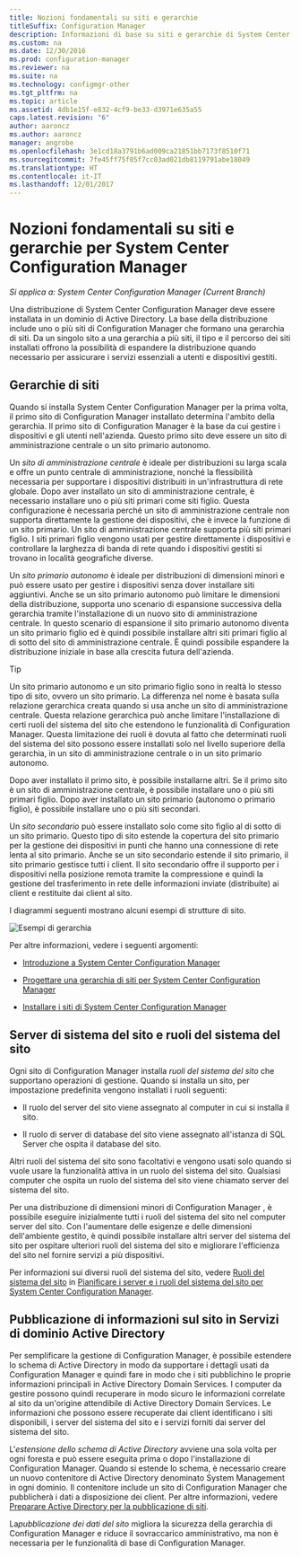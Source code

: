 ```yaml
---
title: Nozioni fondamentali su siti e gerarchie
titleSuffix: Configuration Manager
description: Informazioni di base su siti e gerarchie di System Center Configuration Manager.
ms.custom: na
ms.date: 12/30/2016
ms.prod: configuration-manager
ms.reviewer: na
ms.suite: na
ms.technology: configmgr-other
ms.tgt_pltfrm: na
ms.topic: article
ms.assetid: 4db1e15f-e832-4cf9-be33-d3971e635a55
caps.latest.revision: "6"
author: aaroncz
ms.author: aaroncz
manager: angrobe
ms.openlocfilehash: 3e1cd18a3791b6ad009ca21851bb7173f8510f71
ms.sourcegitcommit: 7fe45ff75f05f7cc03ad021db8119791abe18049
ms.translationtype: HT
ms.contentlocale: it-IT
ms.lasthandoff: 12/01/2017
---
```

# <a name="fundamentals-of-sites-and-hierarchies-for-system-center-configuration-manager"></a>Nozioni fondamentali su siti e gerarchie per System Center Configuration Manager

*Si applica a: System Center Configuration Manager (Current Branch)*

Una distribuzione di System Center Configuration Manager deve essere installata in un dominio di Active Directory. La base della distribuzione include uno o più siti di Configuration Manager che formano una gerarchia di siti. Da un singolo sito a una gerarchia a più siti, il tipo e il percorso dei siti installati offrono la possibilità di espandere la distribuzione quando necessario per assicurare i servizi essenziali a utenti e dispositivi gestiti.

## <a name="hierarchies-of-sites"></a>Gerarchie di siti
Quando si installa System Center Configuration Manager per la prima volta, il primo sito di Configuration Manager installato determina l'ambito della gerarchia. Il primo sito di Configuration Manager è la base da cui gestire i dispositivi e gli utenti nell'azienda. Questo primo sito deve essere un sito di amministrazione centrale o un sito primario autonomo.  

 Un *sito di amministrazione centrale* è ideale per distribuzioni su larga scala e offre un punto centrale di amministrazione, nonché la flessibilità necessaria per supportare i dispositivi distribuiti in un'infrastruttura di rete globale. Dopo aver installato un sito di amministrazione centrale, è necessario installare uno o più siti primari come siti figlio. Questa configurazione è necessaria perché un sito di amministrazione centrale non supporta direttamente la gestione dei dispositivi, che è invece la funzione di un sito primario. Un sito di amministrazione centrale supporta più siti primari figlio. I siti primari figlio vengono usati per gestire direttamente i dispositivi e controllare la larghezza di banda di rete quando i dispositivi gestiti si trovano in località geografiche diverse.  

 Un *sito primario autonomo* è ideale per distribuzioni di dimensioni minori e può essere usato per gestire i dispositivi senza dover installare siti aggiuntivi. Anche se un sito primario autonomo può limitare le dimensioni della distribuzione, supporta uno scenario di espansione successiva della gerarchia tramite l'installazione di un nuovo sito di amministrazione centrale. In questo scenario di espansione il sito primario autonomo diventa un sito primario figlio ed è quindi possibile installare altri siti primari figlio al di sotto del sito di amministrazione centrale. È quindi possibile espandere la distribuzione iniziale in base alla crescita futura dell'azienda.  

> [!TIP]  
>  Un sito primario autonomo e un sito primario figlio sono in realtà lo stesso tipo di sito, ovvero un sito primario. La differenza nel nome è basata sulla relazione gerarchica creata quando si usa anche un sito di amministrazione centrale. Questa relazione gerarchica può anche limitare l'installazione di certi ruoli del sistema del sito che estendono le funzionalità di Configuration Manager. Questa limitazione dei ruoli è dovuta al fatto che determinati ruoli del sistema del sito possono essere installati solo nel livello superiore della gerarchia, in un sito di amministrazione centrale o in un sito primario autonomo.  

 Dopo aver installato il primo sito, è possibile installarne altri. Se il primo sito è un sito di amministrazione centrale, è possibile installare uno o più siti primari figlio. Dopo aver installato un sito primario (autonomo o primario figlio), è possibile installare uno o più siti secondari.  

 Un *sito secondario* può essere installato solo come sito figlio al di sotto di un sito primario. Questo tipo di sito estende la copertura del sito primario per la gestione dei dispositivi in punti che hanno una connessione di rete lenta al sito primario. Anche se un sito secondario estende il sito primario, il sito primario gestisce tutti i client. Il sito secondario offre il supporto per i dispositivi nella posizione remota tramite la compressione e quindi la gestione del trasferimento in rete delle informazioni inviate (distribuite) ai client e restituite dai client al sito.  

 I diagrammi seguenti mostrano alcuni esempi di strutture di sito.  

 ![Esempi di gerarchia](media/Hierarchy_examples.png)  

 Per altre informazioni, vedere i seguenti argomenti:  

-   [Introduzione a System Center Configuration Manager](../../core/understand/introduction.md)  

-   [Progettare una gerarchia di siti per System Center Configuration Manager](../../core/plan-design/hierarchy/design-a-hierarchy-of-sites.md)  

-   [Installare i siti di System Center Configuration Manager](/sccm/core/servers/deploy/install/installing-sites)  

## <a name="site-system-servers-and-site-system-roles"></a>Server di sistema del sito e ruoli del sistema del sito  
 Ogni sito di Configuration Manager installa *ruoli del sistema del sito* che supportano operazioni di gestione. Quando si installa un sito, per impostazione predefinita vengono installati i ruoli seguenti:

-   Il ruolo del server del sito viene assegnato al computer in cui si installa il sito.

-   Il ruolo di server di database del sito viene assegnato all'istanza di SQL Server che ospita il database del sito.

Altri ruoli del sistema del sito sono facoltativi e vengono usati solo quando si vuole usare la funzionalità attiva in un ruolo del sistema del sito. Qualsiasi computer che ospita un ruolo del sistema del sito viene chiamato server del sistema del sito.  

 Per una distribuzione di dimensioni minori di Configuration Manager , è possibile eseguire inizialmente tutti i ruoli del sistema del sito nel computer server del sito. Con l'aumentare delle esigenze e delle dimensioni dell'ambiente gestito, è quindi possibile installare altri server del sistema del sito per ospitare ulteriori ruoli del sistema del sito e migliorare l'efficienza del sito nel fornire servizi a più dispositivi.  

 Per informazioni sui diversi ruoli del sistema del sito, vedere [Ruoli del sistema del sito](../../core/plan-design/hierarchy/plan-for-site-system-servers-and-site-system-roles.md#bkmk_planroles) in [Pianificare i server e i ruoli del sistema del sito per System Center Configuration Manager](../../core/plan-design/hierarchy/plan-for-site-system-servers-and-site-system-roles.md).

## <a name="publishing-site-information-to-active-directory-domain-services"></a>Pubblicazione di informazioni sul sito in Servizi di dominio Active Directory  
 Per semplificare la gestione di Configuration Manager, è possibile estendere lo schema di Active Directory in modo da supportare i dettagli usati da Configuration Manager e quindi fare in modo che i siti pubblichino le proprie informazioni principali in Active Directory Domain Services. I computer da gestire possono quindi recuperare in modo sicuro le informazioni correlate al sito da un'origine attendibile di Active Directory Domain Services. Le informazioni che possono essere recuperate dai client identificano i siti disponibili, i server del sistema del sito e i servizi forniti dai server del sistema del sito.  

 L'*estensione dello schema di Active Directory* avviene una sola volta per ogni foresta e può essere eseguita prima o dopo l'installazione di Configuration Manager.   Quando si estende lo schema, è necessario creare un nuovo contenitore di Active Directory denominato System Management in ogni dominio. Il contenitore include un sito di Configuration Manager che pubblicherà i dati a disposizione dei client. Per altre informazioni, vedere [Preparare Active Directory per la pubblicazione di siti](../../core/plan-design/network/extend-the-active-directory-schema.md).  

 La*pubblicazione dei dati del sito* migliora la sicurezza della gerarchia di Configuration Manager e riduce il sovraccarico amministrativo, ma non è necessaria per le funzionalità di base di Configuration Manager.  
